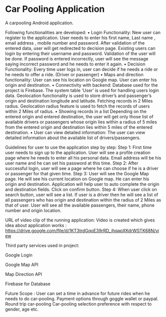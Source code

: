 # Car Pooling Application
A carpooling Android application.

Following functionalities are developed: 
• Login Functionality: New user can register to the application. User needs to enter his first name, Last name , email address , mobile number and password. After validation of the entered data, user will get redirected to decision page. Existing users can login by entering their username and password. Validation of the user will be done. If password is entered incorrectly, user will see the message saying incorrect password and he needs to enter it again. 
• Decision Functionality: Every time user logs in, user can decide if he needs a ride or he needs to offer a ride. (Driver or passenger)
• Maps and direction functionality: User can see his location on Google map. User can enter his origin and destination. 
• Connectivity with backend: Database used for the project is Firebase. The system table ‘User’ is used for handling users login data. Geolocation functionality is used to store driver’s and passenger’s origin and destination longitude and latitude. Fetching records in 2 Miles radius. Geolocation radius feature is used to fetch the records of users within 2 Miles of radius.
• Showing records in a list Depending on the entered origin and entered destination, the user will get only those list of available drivers or passengers whose origin lies within a radius of 5 miles from the entered origin and destination lies within 5 miles of the entered destination. 
• User can view detailed information: The user can view detailed information about the available list of drivers/passengers. 

Guidelines for user to use the application step by step: 
Step 1: First time user needs to sign up to the application. User will see a profile creation page where he needs to enter all his personal data. Email address will be his user name and he can set his password at this time. 
Step 2: After successful login, user will see a page where he can choose if he is a driver or passenger for that given time.
Step 3: User will see the Google Map page. He will see his current location on Google map. He can enter his origin and destination. Application will help user to auto complete the origin and destination fields. Click on confirm button.
Step 4: When user click on search button, user will see a list. If user is a driver then he will see a list of all passengers who has origin and destination within the radius of 2 Miles as that of user. User will see all the available passengers, their name, phone number and origin location.

URL of video clip of the running application: Video is created which gives idea about application works : https://drive.google.com/file/d/1KT3trdGqoE39rRD_jhqapXKdrWSTK68N/view

Third party services used in project:

Google Login

Google Map API

Map Direction API

Firebase for Database

Future Scope : User can set a time in advance for future rides when he needs to do car-pooling. Payment options through goggle wallet or paypal. Round trip car-pooling Car-pooling selection preference with respect to gender, age etc.
